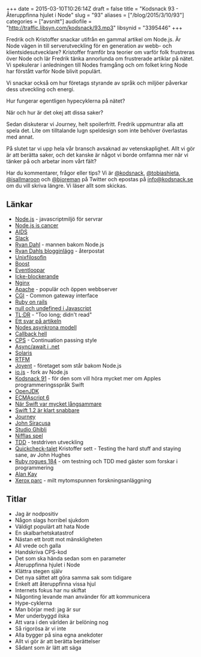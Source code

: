 +++
date = 2015-03-10T10:26:14Z
draft = false
title = "Kodsnack 93 - Återuppfinna hjulet i Node"
slug = "93"
aliases = ["/blog/2015/3/10/93"]
categories = ["avsnitt"]
audiofile = "http://traffic.libsyn.com/kodsnack/93.mp3"
libsynid = "3395446"
+++

Fredrik och Kristoffer snackar utifrån en gammal artikel om Node.js. Är Node vägen in till serverutveckling för en generation av webb- och klientsidesutvecklare? Kristoffer framför bra teorier om varför folk frustreras över Node och lär Fredrik tänka annorlunda om frustrerade artiklar på nätet. Vi spekulerar i anledningen till Nodes framgång och om folket kring Node har förstått varför Node blivit populärt.

Vi snackar också om hur företags styrande av språk och miljöer påverkar dess utveckling och energi. 

Hur fungerar egentligen hypecyklerna på nätet?

När och hur är det okej att dissa saker?

Sedan diskuterar vi Journey, helt spoilerfritt. Fredrik uppmuntrar alla att spela det. Lite om tilltalande lugn speldesign som inte behöver överlastas med annat.

På slutet tar vi upp hela vår bransch avsaknad av vetenskaplighet. Allt vi gör är att berätta saker, och det kanske är något vi borde omfamna mer när vi tänker på och arbetar inom vårt fält?

Har du kommentarer, frågor eller tips? Vi är [@kodsnack](https://www.twitter.com/kodsnack), [@tobiashieta](https://www.twitter.com/tobiashieta), [@isallmaroon](https://www.twitter.com/isallmaroon) och [@bjoreman](https://www.twitter.com/bjoreman) på Twitter och epostas på [info@kodsnack.se](mailto:info@kodsnack.se) om du vill skriva längre. Vi läser allt som skickas.

## Länkar ##
* [Node.js](http://en.wikipedia.org/wiki/Node.js) - javascriptmiljö för servrar
* [Node.js is cancer](http://random.0x7b8.net/node-js-is-cancer.html)
* [AIDS](http://en.wikipedia.org/wiki/HIV/AIDS)
* [Slack](http://en.wikipedia.org/wiki/Slack_%28software%29)
* [Ryan Dahl](http://www.quora.com/Who-is-Ryan-Dahl) - mannen bakom Node.js
* [Ryan Dahls blogginlägg](https://plus.google.com/116904230181415286707/posts/DnAMAN5sUR8) - återpostat
* [Unixfilosofin](http://en.wikipedia.org/wiki/Unix_philosophy)
* [Boost](http://en.wikipedia.org/wiki/Boost_%28C%2B%2B_libraries%29)
* [Eventloopar](http://strongloop.com/strongblog/node-js-event-loop/)
* [Icke-blockerande](http://hueniverse.com/2011/06/29/the-style-of-non-blocking/)
* [Nginx](http://en.wikipedia.org/wiki/Nginx)
* [Apache](http://en.wikipedia.org/wiki/Apache_HTTP_Server) - populär och öppen webbserver
* [CGI](http://en.wikipedia.org/wiki/Common_Gateway_Interface) - Common gateway interface
* [Ruby on rails](http://en.wikipedia.org/wiki/Ruby_on_Rails)
* [null och undefined i Javascript](http://saladwithsteve.com/2008/02/javascript-undefined-vs-null.html)
* [TL;DR](http://en.wikipedia.org/wiki/TL;DR) - "Too long; didn't read"
* [Ett svar på artikeln](http://www.uberbrady.com/2011/10/nodejs-is-not-cancer-you-are-just-moron.html)
* [Nodes asynkrona modell](http://www.informit.com/articles/article.aspx?p=2102373)
* [Callback hell](http://callbackhell.com/)
* [CPS](http://en.wikipedia.org/wiki/Continuation-passing_style) - Continuation passing style
* [Async/await i .net](https://msdn.microsoft.com/en-us/library/hh191443.aspx)
* [Solaris](http://en.wikipedia.org/wiki/Solaris_%28operating_system%29)
* [RTFM](http://en.wikipedia.org/wiki/RTFM)
* [Joyent](http://en.wikipedia.org/wiki/Joyent) - företaget som står bakom Node.js
* [io.js](https://iojs.org/en/index.html) - fork av Node.js
* [Kodsnack 91](http://kodsnack.se/91/) - för den som vill höra mycket mer om Apples programmeringsspråk Swift
* [OpenJDK](http://openjdk.java.net/)
* [ECMAscript 6](http://wiki.ecmascript.org/doku.php?id=harmony:specification_drafts)
* [När Swift var mycket långsammare](http://www.jessesquires.com/apples-to-apples-part-two/)
* [Swift 1.2 är klart snabbare](http://blog.human-friendly.com/swift-1-dot-2-update-xcode-6-dot-3-beta-2-performance)
* [Journey](http://en.wikipedia.org/wiki/Journey_%282012_video_game%29)
* [John Siracusa](http://hypercritical.co/about/)
* [Studio Ghibli](http://en.wikipedia.org/wiki/Studio_Ghibli)
* [Nifflas spel](http://nifflas.ni2.se/)
* [TDD](http://en.wikipedia.org/wiki/Test-driven_development) - testdriven utveckling
* [Quickcheck-talet](https://www.youtube.com/watch?v=zi0rHwfiX1Q) Kristoffer sett - Testing the hard stuff and staying sane, av John Hughes
* [Ruby rogues 184](http://devchat.tv/ruby-rogues/184-rr-what-we-actually-know-about-software-development-and-why-we-believe-it-s-true-with-greg-wilson-and-andreas-stefik) - om testning och TDD med gäster som forskar i programmering
* [Alan Kay](http://en.wikipedia.org/wiki/Alan_Kay)
* [Xerox parc](http://en.wikipedia.org/wiki/PARC_%28company%29) - milt mytomspunnen forskningsanläggning

## Titlar ##
* Jag är nodpositiv
* Någon slags horribel sjukdom
* Väldigt populärt att hata Node
* En skalbarhetskatastrof
* Nästan ett brott mot mänskligheten
* All vrede och galla
* Handskriva CPS-kod
* Det som ska hända sedan som en parameter
* Återuppfinna hjulet i Node
* Klättra stegen själv
* Det nya sättet att göra samma sak som tidigare
* Enkelt att återuppfinna vissa hjul
* Internets fokus har nu skiftat
* Någonting levande man använder för att kommunicera
* Hype-cyklerna
* Man börjar med: jag är sur
* Mer underbyggd ilska
* Att vara i den världen är belöning nog
* Så rigorösa är vi inte
* Alla bygger på sina egna anekdoter
* Allt vi gör är att berätta berättelser
* Sådant som är lätt att säga
